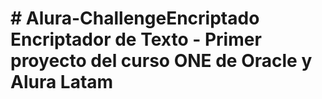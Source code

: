 # # Alura-ChallengeEncriptado Encriptador de Texto - Primer proyecto del curso ONE de Oracle y Alura Latam
